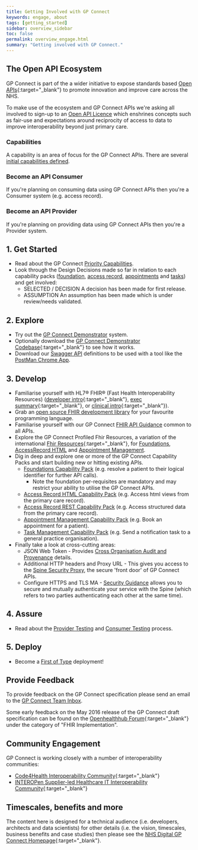 ```yaml
---
title: Getting Involved with GP Connect
keywords: engage, about
tags: [getting_started]
sidebar: overview_sidebar
toc: false
permalink: overview_engage.html
summary: "Getting involved with GP Connect."
---
```


## The Open API Ecosystem

GP Connect is part of the a wider initiative to expose standards based [Open APIs](https://www.england.nhs.uk/digitaltechnology/info-revolution/interoperability/open-api/){:target="_blank"} to promote innovation and improve care across the NHS.

To make use of the ecosystem and GP Connect APIs we're asking all involved to sign-up to an [Open API Licence](designprinciples_open_api_licence_principles.html) which enshrines concepts such as fair-use and expectations around reciprocity of access to data to improve interoperability beyond just primary care.


### Capabilities

A capability is an area of focus for the GP Connect APIs. There are several [initial capabilities defined](overview_priority_capabilities.html).

### Become an API Consumer

If you're planning on consuming data using GP Connect APIs then you're a Consumer system (e.g. access record).

### Become an API Provider

If you're planning on providing data using GP Connect APIs then you're a Provider system. 



## 1. Get Started ##

- Read about the GP Connect [Priority Capabilities](overview_priority_capabilities.html).
- Look through the Design Decisions made so far in relation to each capability packs ([foundation](foundations_design.html), [access record](accessrecord_design.html), [appointments](appointments.html) and [tasks](tasks.html)) and get involved:
	- <span class="label label-success">SELECTED</span> / <span class="label label-info">DECISION</span> A decision has been made for first release.
	- <span class="label label-warning">ASSUMPTION</span> An assumption has been made which is under review/needs validated.

## 2. Explore ## 

- Try out the [GP Connect Demonstrator](system_demonstrator.html) system.
- Optionally download the [GP Connect Demonstrator Codebase](https://github.com/nhs-digital/gpconnect){:target="_blank"} to see how it works. 
- Download our [Swagger API](downloads/swagger/swagger.json) definitions to be used with a tool like the [PostMan Chrome App](https://www.getpostman.com/).

## 3. Develop ##

- Familiarise yourself with HL7&reg; FHIR&reg; (Fast Health Interoperability Resources) ([developer intro](http://www.hl7.org/implement/standards/fhir/overview-dev.html){:target="_blank"}, [exec summary](http://www.hl7.org/implement/standards/fhir/summary.html){:target="_blank"}, or [clinical intro](http://www.hl7.org/implement/standards/fhir/overview-clinical.html){:target="_blank"}).
- Grab an [open source FHIR development library](development_fhir_open_source_guidance.html) for your favourite programming language.
- Familiarise yourself with our GP Connect [FHIR API Guidance](development_fhir_api_guidance.html) common to all APIs.
- Explore the GP Connect Profiled Fhir Resources, a variation of the international [Fhir Resources](https://www.hl7.org/fhir/DSTU2/){:target="_blank"}, for [Foundations](datalibraryfoundation.html), [AccessRecord HTML](datalibraryaccessRecord.html) and [Appointment Management](appointments.html).
- Dig in deep and explore one or more of the GP Connect Capability Packs and start building new or hitting existing APIs.
  - [Foundations Capability Pack](foundations.html) (e.g. resolve a patient to their logical identifier for further API calls).
  	- Note the foundation per-requisites are mandatory and may restrict your ability to utilise the GP Connect APIs.
  - [Access Record HTML Capability Pack](accessrecord.html) (e.g. Access html views from the primary care record).
  - [Access Record REST Capability Pack](accessrecord_rest.html) (e.g. Access structured data from the primary care record).
  - [Appointment Management Capability Pack](appointments.html) (e.g. Book an appointment for a patient).
  - [Task Management Capability Pack](tasks.html) (e.g. Send a notification task to a general practice organisation).
- Finally take a look at cross-cutting areas:
  - JSON Web Token - Provides [Cross Organisation Audit and Provenance](integration_cross_organisation_audit_and_provenance.html) details.
  - Additional HTTP headers and Proxy URL - This gives you access to the [Spine Security Proxy](integration_spine_security_proxy.html), the secure 'front door' of GP Connect APIs.
  - Configure HTTPS and TLS MA - [Security Guidance](development_api_security_guidance.html) allows you to secure and mutually authenticate your service with the Spine (which refers to two parties authenticating each other at the same time). 

## 4. Assure ##

- Read about the [Provider Testing](testing_api_provider_testing.html) and [Consumer Testing](testing_api_consumer_testing.html) process.

## 5. Deploy ##

- Become a [First of Type](overview_first_of_type.html) deployment!




## Provide Feedback

To provide feedback on the GP Connect specification please send an email to the [GP Connect Team Inbox](mailto://gpconnect@nhs.net).

Some early feedback on the May 2016 release of the GP Connect draft specification can be found on the [Openhealthhub Forum](https://www.openhealthhub.org/c/fhir-implementation){:target="_blank"} under the category of "FHIR Implementation".

## Community Engagement

GP Connect is working closely with a number of interoperability communities:

- [Code4Health Interoperability Community](https://code4health.org/communities/interoperability){:target="_blank"}
- [INTEROPen Supplier-led Healthcare IT Interoperability Community](http://www.interopen.org/){:target="_blank"}

## Timescales, benefits and more

The content here is designed for a technical audience (i.e. developers, architects and data scientists) for other details (i.e. the vision, timescales, business benefits and case studies) then please see the [NHS Digital GP Connect Homepage](https://digital.nhs.uk/article/1275/GP-Connect){:target="_blank"}.

